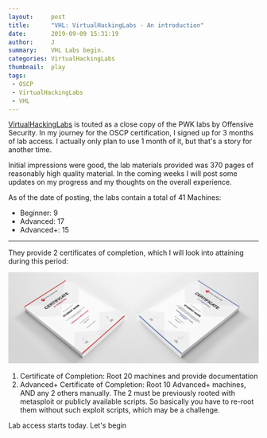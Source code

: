 ```yaml
---
layout:     post
title:      "VHL: VirtualHackingLabs - An introduction"
date:       2019-09-09 15:31:19
author:     J
summary:    VHL Labs begin.
categories: VirtualHackingLabs
thumbnail:  play
tags:
 - OSCP
 - VirtualHackingLabs
 - VHL
---
```



[VirtualHackingLabs][1] is touted as a close copy of the PWK labs by Offensive Security. In my journey for the OSCP certification, I signed up for 3 months of lab access. I actually only plan to use 1 month of it, but that's a story for another time.

Initial impressions were good, the lab materials provided was 370 pages of reasonably high quality material. In the coming weeks I will post some updates on my progress and my thoughts on the overall experience.

As of the date of posting, the labs contain a total of 41 Machines:

- Beginner: 9
- Advanced: 17
- Advanced+: 15

---


They provide 2 certificates of completion, which I will look into attaining during this period:

![Certificates](/images/VHL-Certs.png)

1. Certificate of Completion: Root 20 machines and provide documentation
2. Advanced+ Certificate of Completion: Root 10 Advanced+ machines, AND any 2 others manually. The 2 must be previously rooted with metasploit or publicly available scripts. So basically you have to re-root them without such exploit scripts, which may be a challenge.

Lab access starts today. Let's begin

[1]: https://www.virtualhackinglabs.com
